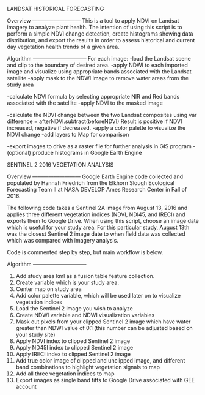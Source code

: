 
LANDSAT HISTORICAL FORECASTING 

Overview
—————————
This is a tool to apply NDVI on Landsat imagery to analyze plant health. The intention of using this script is to perform a simple NDVI change detection, create histograms showing data distribution,
and export the results in order to assess historical and current day vegetation health trends of a given area.

Algorithm
——————————
For each image:
-load the Landsat scene and clip to the boundary of desired area.
-apply NDWI to each imported image and visualize using appropriate bands associated with the Landsat satellite
-apply mask to the NDWI image to remove water areas from the study area

-calculate NDVI formula by selecting appropriate NIR and Red bands associated with the satellite
-apply NDVI to the masked image

-calculate the NDVI change between the two Landsat composites using var difference = afterNDVI.subtract(beforeNDVI)
Result is positive if NDVI increased, negative if decreased.
-apply a color palette to visualize the NDVI change
-add layers to Map for comparison

-export images to drive as a raster file for further analysis in GIS program
-(optional) produce histograms in Google Earth Engine



SENTINEL 2 2016 VEGETATION ANALYSIS

Overview
—————————
Google Earth Engine code collected and populated by Hannah Friedrich from the Elkhorn Slough Ecological Forecasting Team II at NASA DEVELOP Ames Research Center in Fall of 2016. 

The following code takes a Sentinel 2A image from August 13, 2016 and applies three different vegetation indices (NDVI, NDI45, and IRECI) and exports them to Google Drive. When using this script, choose an image date which is useful for your study area. For this particular study, August 13th was the closest Sentinel 2 image date to when field data was collected which was compared with imagery analysis. 

Code is commented step by step, but main workflow is below.

Algorithm
——————————
1) Add study area kml as a fusion table feature collection. 
2) Create variable which is your study area.
3) Center map on study area
4) Add color palette variable, which will be used later on to visualize vegetation indices
5) Load the Sentinel 2 image you wish to analyze 
6) Create NDWI variable and NDWI visualization variables
7) Mask out pixels from your clipped Sentinel 2 image which have water greater than NDWI value of 0.1 (this number can be adjusted based on your study site) 
8) Apply NDVI index to clipped Sentinel 2 image
9) Apply ND45I index to clipped Sentinel 2 image
10) Apply IRECI index to clipped Sentinel 2 image
11) Add true color image of clipped and unclipped image, and different band combinations to highlight vegetation signals to map
12) Add all three vegetation indices to map
13) Export images as single band tiffs to Google Drive associated with GEE account